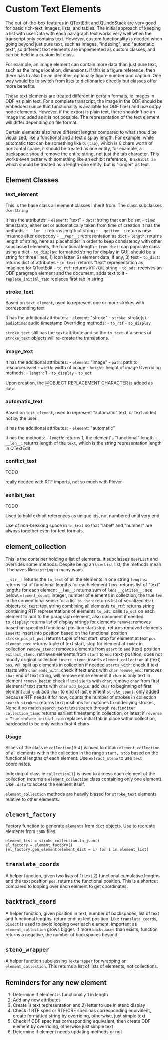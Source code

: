 # Custom Text Elements

The out-of-the-box features in QTextEdit and QUndoStack are very good for basic rich-text, images, lists, and tables. The initial approach of keeping a list with userData with each paragraph text works very well when the transcript only contains text. However, custom functionality is needed when going beyond just pure text, such as images, "indexing", and "automatic text", so different text elements are implemented as custom classes, and can be held in a custom list class.

For example, an image element can contain more data than just pure text, such as the image location, dimensions. If this is a figure reference, then there has to also be an identifier, optionally figure number and caption. One way would be to switch from lists to dictionaries directly but classes offer more benefits.

These text elements are treated different in certain formats, ie images in ODF vs plain text. For a complete transcript, the image in the ODF should be embedded (since that functionality is available for ODF files) and use odfpy node elements. However, if the export is plain text, there shouldn't be an image included as it is not possible. The representation of the text element will differ depending on file format.

Certain elements also have different lengths compared to what should be visualized, like a functional and a text display length. For example, while automatic text can be something like `Q:{tab}`, which is 6 chars worth of horizontal space, it should be treated as one entity, for example, a backspace should remove the entire string, not just the tab character. This works even better with something like an exhibit reference, ie `Exhibit 2a` which should be treated as a length-one entity, but is "longer" as text. 

## Element Classes

### text_element

This is the base class all element classes inherit from. The class subclasses `UserString`

It has the attributes:
    - `element`: "text"
    - `data`: string that can be set
    - `time`: timestamp, either set or automatically taken from time of creation
It has the methods:
    - `__len__`: returns length of string
    - `__getitem__`: returns new instance after deepcopy
    - `__repr__`: representation as `dict`
    - `length`: returns length of string, here as placeholder in order to keep consistency with other subclassed elements, the functional length
    - `from_dict`: can populate class using a dict
    - `to_display`: formatted string for display in GUI, should be a string for three lines, 1) icon letter, 2) element data, if any, 3) text
    - `to_dict`: returns dict of attributes
    - `to_text`: returns "text" representation as imagined for QTextEdit
    - `to_rtf`: returns `RTF/CRE` string
    - `to_odt`: receives an ODF paragraph element and the document, adds text to it
    - `replace_initial_tab`: replaces first tab in string



### stroke_text

Based on `text_element`, used to represent one or more strokes with corresponding text

It has the additional attributes:
    - `element`: "stroke"
    - `stroke`: stroke(s)
    - `audiotime`: audio timestamp
Overriding methods:
    - `to_rtf`
    - `to_display`

`stroke_text` still has the `text` attribute and so the `to_text` of a series of `stroke_text` objects will re-create the translations.

### image_text


It has the additional attributes:
    - `element`: "image"
    - `path`: path to resource/asset
    - `width`: width of image
    - `height`: height of image
Overriding methods:
    - `length`: 1
    - `to_display`
    - `to_odt`    

Upon creation, the ￼OBJECT REPLACEMENT CHARACTER is added as `data`.

### automatic_text

Based on `text_element`, used to represent "automatic" text, or text added not by the user.

It has the additional attributes:
    - `element`: "automatic"

It has the methods:
    - *`length`*: returns 1, the element's "functional" length
    - `__len__`: returns length of the `text`, which is the string representation length in QTextEdit 


### conflict_text

TODO

really needed with RTF imports, not so much with Plover


### exhibit_text

TODO

Used to hold exhibit references as unique ids, not numbered until very end.

Use of non-breaking space in `to_text` so that "label" and "number" are always together even for text formats.

## element_collection

This is the container holding a list of elements. It subclasses `UserList` and overrides some methods. Despite being an `UserList` list, the methods mean it behaves like a `string` in many ways.

`__str__`: returns the `to_text` of all the elements in one string
`lengths`: returns list of functional lengths for each element
`lens`: returns list of "text" lengths for each element
`__len__`: returns sum of `lens`
`__getitem__`: see below.
`element_count`: integer, number of elements in collection, the true `len` in the conventional sense for a list
`to_json`: returns list of serialized `dict` objects
`to_text`: text string combining all elements
`to_rtf`: returns string containing RTF representations of elements
`to_odt`: calls `to_odt` on each element to add to the paragraph element, also document if needed
`to_display`: returns list of display strings for elements
`remove`: removes based on specified functional position start/stop, returns removed elements
`insert`: insert into position based on the functional position
`stroke_pos_at_pos`: returns tuple of text start, stop for element at text `pos`
`element_pos`: returns tuple of text start, stop for element at `index` in collection
`remove_steno`: removes elements from `start` to `end` (text) position
`extract_steno`: retrieves elements from `start` to `end` (text) position, does not modify original collection
`insert_steno`: inserts `element_collection` at (text) `pos`, will split up elements in collection if needed
`starts_with`: check if text starts with `char`
`ends_with`: check if text ends with `char`
`remove_end`: removes `char` end of text string, will remove entire element if `char` is only text in element
`remove_begin`: check if text starts with `char`, remove `char` from first element if text starts with `char`
`add_begin`: add `char` to beginning of first element
`add_end`: add `char` to end of last element
`stroke_count`: only added because RTF needs it for now, counts the number of strokes in collection
`search_strokes`: returns text positions for matches to underlying strokes, None if no match
`search_text`: text search through `re.finditer`
`collection_time`: returns earliest timestamp in collection, or latest if `reverse = True`
`replace_initial_tab`: replaces initial tab in place within collection, hardcoded to be only within first 4 chars

### Usage

Slices of the class ie `collection[0:4]` is used to obtain `element_collection` of all elements within the collection in the range `start, stop` based on the functional lengths of each element. Use `extract_steno` to use `text` coordinates.

Indexing of class ie `collection[1]` is used to access each element of the collection (returns a `element_collection` class containing only one element). Use `.data` to access the element itself.

`element_collection` methods are heavily biased for `stroke_text` elements relative to other elements.



## `element_factory`

Factory function to generate `elements` from `dict` objects. Use to recreate elements from `JSON` files.

```
element_list = stroke_collection.to_json() 
el_factory = element_factory()
[el_factory.gen_element(element_dict = i) for i in element_list]
```

## `translate_coords`

A helper function, given two lists of 1) text  2) functional cumulative lengths and the text position `pos`, returns the functional position. This is a shortcut compared to looping over each element to get coordinates.

## `backtrack_coord`

A helper function, given position in text, number of backspaces, list of text and functional lengths, return ending text position. Like `translate_coords`, `bisect` is used to avoid looping over each element, important as `element_collection` grows bigger. If more `backspaces` than exists, function returns a negative, the number of backspaces beyond.

## `steno_wrapper`

A helper function subclassing `TextWrapper` for wrapping an `element_collection`. This returns a list of lists of elements, not collections.

## Reminders for any new element

1.  Determine if element is functionally 1 in length
2.  Add any new attributes
3.  Create 1) text representation and 2) letter to use in steno display
4.  Check if RTF spec or RTF/CRE spec has corresponding equivalent, create formatted string by overriding, otherwise, just simple text
5.  Check if ODF spec has corresponding equivalent, then create ODF element by overriding, otherwise just simple text
6.  Determine if element needs updating methods or not